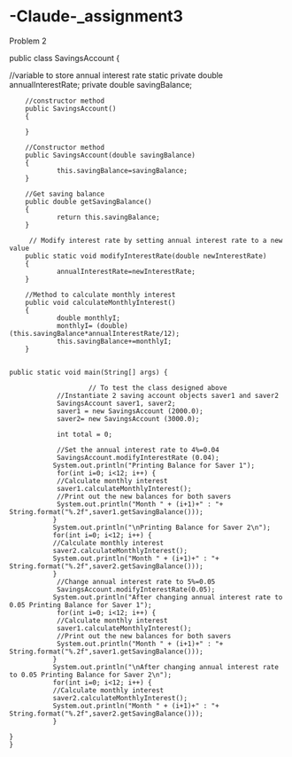 # -Claude-_assignment3
Problem 2 

public class SavingsAccount {

   //variable to store annual interest rate
        static private double annualInterestRate;
        private double savingBalance;

        //constructor method
        public SavingsAccount()
        {

        }

        //Constructor method
        public SavingsAccount(double savingBalance)
        {
                this.savingBalance=savingBalance;
        }

        //Get saving balance
        public double getSavingBalance()
        {
                return this.savingBalance;
        }
      
         // Modify interest rate by setting annual interest rate to a new value
        public static void modifyInterestRate(double newInterestRate)
        {
                annualInterestRate=newInterestRate;
        }

        //Method to calculate monthly interest
        public void calculateMonthlyInterest()
        {
                double monthlyI;
                monthlyI= (double)(this.savingBalance*annualInterestRate/12);
                this.savingBalance+=monthlyI;
        }


    public static void main(String[] args) {
  
                        // To test the class designed above
                //Instantiate 2 saving account objects saver1 and saver2
                SavingsAccount saver1, saver2;
                saver1 = new SavingsAccount (2000.0);
                saver2= new SavingsAccount (3000.0);
              
                int total = 0;

                //Set the annual interest rate to 4%=0.04
                SavingsAccount.modifyInterestRate (0.04);
               System.out.println("Printing Balance for Saver 1");
                for(int i=0; i<12; i++) {
                //Calculate monthly interest
                saver1.calculateMonthlyInterest();            
                //Print out the new balances for both savers
                System.out.println("Month " + (i+1)+" : "+ String.format("%.2f",saver1.getSavingBalance()));
               }
               System.out.println("\nPrinting Balance for Saver 2\n");
               for(int i=0; i<12; i++) {
               //Calculate monthly interest
               saver2.calculateMonthlyInterest();
               System.out.println("Month " + (i+1)+" : "+ String.format("%.2f",saver2.getSavingBalance()));
               }
                //Change annual interest rate to 5%=0.05
                SavingsAccount.modifyInterestRate(0.05);
               System.out.println("After changing annual interest rate to 0.05 Printing Balance for Saver 1");
                for(int i=0; i<12; i++) {
                //Calculate monthly interest
                saver1.calculateMonthlyInterest();            
                //Print out the new balances for both savers
                System.out.println("Month " + (i+1)+" : "+ String.format("%.2f",saver1.getSavingBalance()));
               }
               System.out.println("\nAfter changing annual interest rate to 0.05 Printing Balance for Saver 2\n");
               for(int i=0; i<12; i++) {
               //Calculate monthly interest
               saver2.calculateMonthlyInterest();
               System.out.println("Month " + (i+1)+" : "+ String.format("%.2f",saver2.getSavingBalance()));
               }

    }
    }
